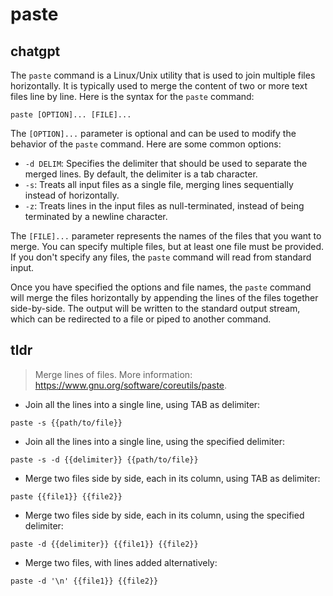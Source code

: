 # paste 
## chatgpt 
The `paste` command is a Linux/Unix utility that is used to join multiple files horizontally. It is typically used to merge the content of two or more text files line by line. Here is the syntax for the `paste` command:

```
paste [OPTION]... [FILE]...
```

The `[OPTION]...` parameter is optional and can be used to modify the behavior of the `paste` command. Here are some common options:

- `-d DELIM`: Specifies the delimiter that should be used to separate the merged lines. By default, the delimiter is a tab character.
- `-s`: Treats all input files as a single file, merging lines sequentially instead of horizontally.
- `-z`: Treats lines in the input files as null-terminated, instead of being terminated by a newline character.

The `[FILE]...` parameter represents the names of the files that you want to merge. You can specify multiple files, but at least one file must be provided. If you don't specify any files, the `paste` command will read from standard input.

Once you have specified the options and file names, the `paste` command will merge the files horizontally by appending the lines of the files together side-by-side. The output will be written to the standard output stream, which can be redirected to a file or piped to another command. 

## tldr 
 
> Merge lines of files.
> More information: <https://www.gnu.org/software/coreutils/paste>.

- Join all the lines into a single line, using TAB as delimiter:

`paste -s {{path/to/file}}`

- Join all the lines into a single line, using the specified delimiter:

`paste -s -d {{delimiter}} {{path/to/file}}`

- Merge two files side by side, each in its column, using TAB as delimiter:

`paste {{file1}} {{file2}}`

- Merge two files side by side, each in its column, using the specified delimiter:

`paste -d {{delimiter}} {{file1}} {{file2}}`

- Merge two files, with lines added alternatively:

`paste -d '\n' {{file1}} {{file2}}`
